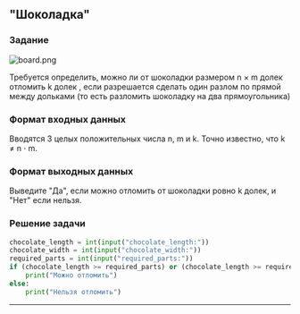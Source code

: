 ## "Шоколадка"

### Задание

![board.png](img/chocolat_lines.png)

Требуется определить, можно ли от шоколадки размером n × m долек отломить k долек , если разрешается сделать один разлом
по прямой между дольками (то есть разломить шоколадку на два прямоугольника)

### Формат входных данных

Вводятся 3 целых положительных числа n, m и k. Точно известно, что k ≠ n ⋅ m.

### Формат выходных данных

Выведите "Да", если можно отломить от шоколадки ровно k долек, и "Нет" если нельзя.

### Решение задачи

```python
chocolate_length = int(input("chocolate_length:"))
chocolate_width = int(input("chocolate_width:"))
required_parts = int(input("required_parts:"))
if (chocolate_length >= required_parts) or (chocolate_length >= required_parts):
    print("Можно отломить")
else:
    print("Нельзя отломить")

```

---

